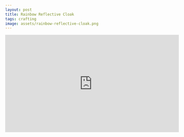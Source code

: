 ```yaml
---
layout: post
title: Rainbow Reflective Cloak
tags: crafting
image: assets/rainbow-reflective-cloak.png
---
```


<iframe width="560" height="315" src="https://www.youtube.com/embed/1T9sw6mKEQA" title="YouTube video player" frameborder="0" allow="accelerometer; autoplay; clipboard-write; encrypted-media; gyroscope; picture-in-picture" allowfullscreen></iframe>